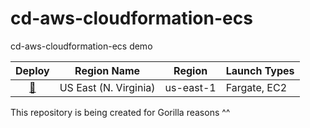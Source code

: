 # cd-aws-cloudformation-ecs
cd-aws-cloudformation-ecs demo

Deploy | Region Name | Region | Launch Types
:---: | ------------ | ------------- | -------------
[🚀][us-east-1] | US East (N. Virginia) | us-east-1 | Fargate, EC2

[us-east-1]: https://console.aws.amazon.com/cloudformation/home?region=us-east-1#/stacks/create/review?stackName=ECS-ContinuousDeployment&templateURL=https://s3.amazonaws.com/cd-aws-cloudformation-ecs/cd-aws-cloudformation-ecs.yml&param_LaunchType=Fargate

This repository is being created for Gorilla reasons ^^
